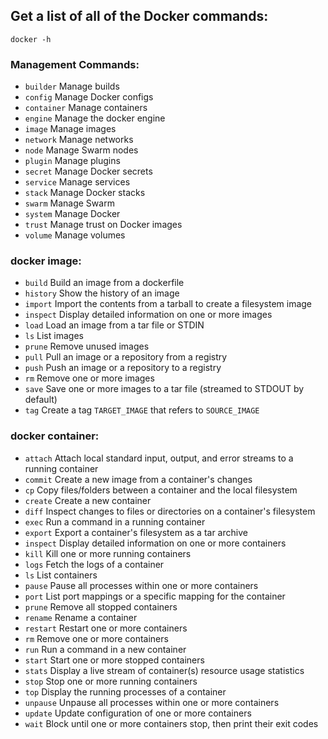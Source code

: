 ## Get a list of all of the Docker commands:

`docker -h`

### Management Commands:

- `builder` Manage builds
- `config` Manage Docker configs
- `container` Manage containers
- `engine` Manage the docker engine
- `image` Manage images
- `network` Manage networks
- `node` Manage Swarm nodes
- `plugin` Manage plugins
- `secret` Manage Docker secrets
- `service` Manage services
- `stack` Manage Docker stacks
- `swarm` Manage Swarm
- `system` Manage Docker
- `trust` Manage trust on Docker images
- `volume` Manage volumes

### docker image:

- `build` Build an image from a dockerfile
- `history` Show the history of an image
- `import` Import the contents from a tarball to create a filesystem image
- `inspect` Display detailed information on one or more images
- `load` Load an image from a tar file or STDIN
- `ls` List images
- `prune` Remove unused images
- `pull` Pull an image or a repository from a registry
- `push` Push an image or a repository to a registry
- `rm` Remove one or more images
- `save` Save one or more images to a tar file (streamed to STDOUT by default)
- `tag` Create a tag `TARGET_IMAGE` that refers to `SOURCE_IMAGE`

### docker container:

- `attach` Attach local standard input, output, and error streams to a running container
- `commit` Create a new image from a container's changes
- `cp` Copy files/folders between a container and the local filesystem
- `create` Create a new container
- `diff` Inspect changes to files or directories on a container's filesystem
- `exec` Run a command in a running container
- `export` Export a container's filesystem as a tar archive
- `inspect` Display detailed information on one or more containers
- `kill` Kill one or more running containers
- `logs` Fetch the logs of a container
- `ls` List containers
- `pause` Pause all processes within one or more containers
- `port` List port mappings or a specific mapping for the container
- `prune` Remove all stopped containers
- `rename` Rename a container
- `restart` Restart one or more containers
- `rm` Remove one or more containers
- `run` Run a command in a new container
- `start` Start one or more stopped containers
- `stats` Display a live stream of container(s) resource usage statistics
- `stop` Stop one or more running containers
- `top` Display the running processes of a container
- `unpause` Unpause all processes within one or more containers
- `update` Update configuration of one or more containers
- `wait` Block until one or more containers stop, then print their exit codes
